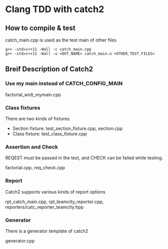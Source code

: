# Clang TDD with catch2
## How to compile & test
catch_main.cpp is used as the test main of other files

```
g++ -std=c++11 -Wall -c catch_main.cpp
g++ -std=c++11 -Wall -o <OUT_NAME> catch_main.o <OTHER_TEST_FILES>
```

## Breif Description of Catch2
### Use my main instead of CATCH_CONFIG_MAIN
factorial_widt_mymain.cpp

### Class fixtures
There are two kinds of fixtures.
  - Section fixture: test_section_fixture.cpp, section.cpp
  - Class fixture: test_class_fixture.cpp

### Assertion and Check
REQEST must be passed in the test, and CHECK can be failed while testing.

factorial.cpp, req_check.cpp

### Report
Catch2 supports various kinds of report options

rpt_catch_main.cpp, rpt_teamcity_reporter.cpp, reporters/catc_reporter_teamcity.hpp

### Generator
There is a generator template of catch2

generator.cpp
